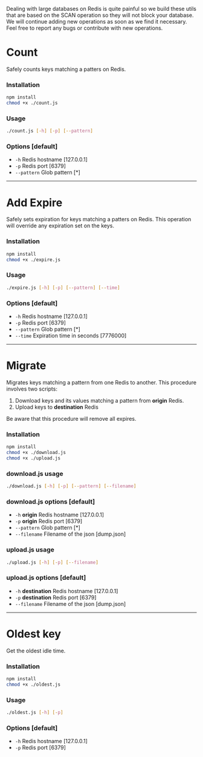 Dealing with large databases on Redis is quite painful so we build these utils that are based on the SCAN operation so they will not block your database.
We will continue adding new operations as soon as we find it necessary. Feel free to report any bugs or contribute with new operations.

# Count

Safely counts keys matching a patters on Redis.

### Installation

```bash
npm install
chmod +x ./count.js
```

### Usage

```bash
./count.js [-h] [-p] [--pattern]
```

### Options [default]
* `-h` Redis hostname [127.0.0.1]
* `-p` Redis port [6379]
* `--pattern` Glob pattern [\*]

___


# Add Expire

Safely sets expiration for keys matching a patters on Redis. This operation will override any expiration set on the keys.

### Installation

```bash
npm install
chmod +x ./expire.js
```

### Usage

```bash
./expire.js [-h] [-p] [--pattern] [--time]
```

### Options [default]
* `-h` Redis hostname [127.0.0.1]
* `-p` Redis port [6379]
* `--pattern` Glob pattern [\*]
* `--time` Expiration time in seconds [7776000]

___


# Migrate

Migrates keys matching a pattern from one Redis to another. This procedure involves two scripts:
1. Download keys and its values matching a pattern from **origin** Redis.
2. Upload keys to **destination** Redis

Be aware that this procedure will remove all expires.

### Installation

```bash
npm install
chmod +x ./download.js
chmod +x ./upload.js
```

### download.js usage

```bash
./download.js [-h] [-p] [--pattern] [--filename]
```
### download.js options [default]
* `-h` **origin** Redis hostname [127.0.0.1]
* `-p` **origin** Redis port [6379]
* `--pattern` Glob pattern [\*]
* `--filename` Filename of the json [dump.json]

### upload.js usage

```bash
./upload.js [-h] [-p] [--filename]
```
### upload.js options [default]
* `-h` **destination** Redis hostname [127.0.0.1]
* `-p` **destination** Redis port [6379]
* `--filename` Filename of the json [dump.json]

___


# Oldest key

Get the oldest idle time.

### Installation

```bash
npm install
chmod +x ./oldest.js
```

### Usage

```bash
./oldest.js [-h] [-p]
```

### Options [default]
* `-h` Redis hostname [127.0.0.1]
* `-p` Redis port [6379]
